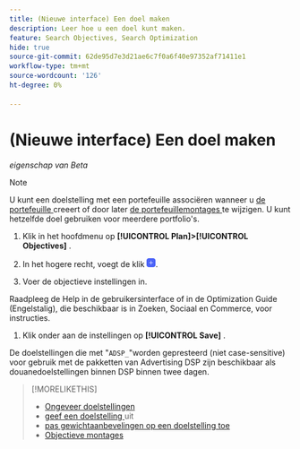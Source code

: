```yaml
---
title: (Nieuwe interface) Een doel maken
description: Leer hoe u een doel kunt maken.
feature: Search Objectives, Search Optimization
hide: true
source-git-commit: 62de95d7e3d21ae6c7f0a6f40e97352af71411e1
workflow-type: tm+mt
source-wordcount: '126'
ht-degree: 0%

---
```


# (Nieuwe interface) Een doel maken

*eigenschap van Beta*

>[!NOTE]
>
>U kunt een doelstelling met een portefeuille associëren wanneer u [ de portefeuille ](/help/search-social-commerce/new-ui/manage/portfolios/portfolio-create.md) creeert of door later [ de portefeuillemontages ](/help/search-social-commerce/new-ui/manage/portfolios/portfolio-edit.md) te wijzigen. U kunt hetzelfde doel gebruiken voor meerdere portfolio&#39;s.

1. Klik in het hoofdmenu op **[!UICONTROL Plan]>[!UICONTROL Objectives]** .

1. In het hogere recht, voegt de klik ![ ](/help/search-social-commerce/assets/add-new.png " toe ").

1. Voer de objectieve instellingen in.

Raadpleeg de Help in de gebruikersinterface of in de Optimization Guide (Engelstalig), die beschikbaar is in Zoeken, Sociaal en Commerce, voor instructies.

1. Klik onder aan de instellingen op **[!UICONTROL Save]** .

De doelstellingen die met &quot;`ADSP_`&quot;worden gepresteerd (niet case-sensitive) voor gebruik met de pakketten van Advertising DSP zijn beschikbaar als douanedoelstellingen binnen DSP binnen twee dagen.

>[!MORELIKETHIS]
>
>* [ Ongeveer doelstellingen ](objective-about.md)
>* [ geef een doelstelling ](objective-edit.md) uit
>* [ pas gewichtaanbevelingen op een doelstelling toe ](objective-apply-weight-recommendations.md)
>* [ Objectieve montages ](objective-settings.md)
